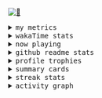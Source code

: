 [![🐙](https://hits.seeyoufarm.com/api/count/incr/badge.svg?url=https%3A%2F%2Fgithub.com%2Fktnkk%2Fhit-counter&count_bg=%23070707&title_bg=%23070707&icon=&icon_color=%23E7E7E7&title=visitors&edge_flat=true)](https://hits.seeyoufarm.com)

<details>
  <summary> <samp>my metrics</samp></summary>
  
  <br>
  
 ![🐳](https://github.com/kkhys/kkhys/blob/main/github-metrics.svg)
  
  ***
</details>

<details>
  <summary> <samp>wakaTime stats</samp></summary>
  
  <br>
  
<!--START_SECTION:waka-->
![Code Time](http://img.shields.io/badge/Code%20Time-2%2C975%20hrs%206%20mins-blue)

**🐱 My GitHub Data** 

> 📦 5.0 MB Used in GitHub's Storage 
 > 
> 🏆 864 Contributions in the Year 2024
 > 
> 💼 Opted to Hire
 > 
> 📜 9 Public Repositories 
 > 
> 🔑 23 Private Repositories 
 > 
**I'm an Early 🐤** 

```text
🌞 Morning                8283 commits        ███████░░░░░░░░░░░░░░░░░░   27.96 % 
🌆 Daytime                6941 commits        ██████░░░░░░░░░░░░░░░░░░░   23.43 % 
🌃 Evening                11864 commits       ██████████░░░░░░░░░░░░░░░   40.04 % 
🌙 Night                  2539 commits        ██░░░░░░░░░░░░░░░░░░░░░░░   08.57 % 
```
📅 **I'm Most Productive on Sunday** 

```text
Monday                   3925 commits        ███░░░░░░░░░░░░░░░░░░░░░░   13.25 % 
Tuesday                  4378 commits        ████░░░░░░░░░░░░░░░░░░░░░   14.78 % 
Wednesday                3821 commits        ███░░░░░░░░░░░░░░░░░░░░░░   12.90 % 
Thursday                 4286 commits        ████░░░░░░░░░░░░░░░░░░░░░   14.47 % 
Friday                   4067 commits        ███░░░░░░░░░░░░░░░░░░░░░░   13.73 % 
Saturday                 4263 commits        ████░░░░░░░░░░░░░░░░░░░░░   14.39 % 
Sunday                   4887 commits        ████░░░░░░░░░░░░░░░░░░░░░   16.50 % 
```


📊 **This Week I Spent My Time On** 

```text
🕑︎ Time Zone: Asia/Tokyo

💬 Programming Languages: 
Other                    34 hrs 33 mins      ████████████░░░░░░░░░░░░░   49.62 % 
Java                     15 hrs 53 mins      ██████░░░░░░░░░░░░░░░░░░░   22.81 % 
TypeScript               12 hrs 26 mins      ████░░░░░░░░░░░░░░░░░░░░░   17.87 % 
JSON                     1 hr 40 mins        █░░░░░░░░░░░░░░░░░░░░░░░░   02.39 % 
MDX                      1 hr 28 mins        █░░░░░░░░░░░░░░░░░░░░░░░░   02.13 % 

🔥 Editors: 
Chrome                   34 hrs 36 mins      ████████████░░░░░░░░░░░░░   49.70 % 
Intellijidea             27 hrs 17 mins      ██████████░░░░░░░░░░░░░░░   39.19 % 
WebStorm                 7 hrs 36 mins       ███░░░░░░░░░░░░░░░░░░░░░░   10.94 % 
DataGrip                 7 mins              ░░░░░░░░░░░░░░░░░░░░░░░░░   00.17 % 

💻 Operating System: 
Mac                      69 hrs 38 mins      █████████████████████████   100.00 % 
```


 Last Updated on 2024/03/21 18:36:48 UTC
<!--END_SECTION:waka-->
  
  ***
</details>


<details>
  <summary> <samp>now playing</samp></summary>
  
  <br>
 
 [![🐟](https://spotify-github-profile.vercel.app/api/view?uid=31ryofms4dnv7mrohhepo4c4zgqu&cover_image=true&theme=default&show_offline=false&background_color=121212&bar_color=53b14f&bar_color_cover=false)](https://open.spotify.com/user/31ryofms4dnv7mrohhepo4c4zgqu)
  
  ***
</details>

<details>
  <summary> <samp>github readme stats</samp></summary>
  
  <br>
  
 <p align="left"> 
  <img alt="🐠" src="https://github-readme-stats.vercel.app/api?username=kkhys&count_private=true&show_icons=true&theme=dark&include_all_commits=true" />
  <img alt="🐟" src="https://github-readme-stats.vercel.app/api/top-langs/?username=kkhys&layout=compact&theme=dark&langs_count=10&hide=HTML,CSS,SCSS" />
</p>
  
  ***
</details>

<details>
  <summary> <samp>profile trophies</samp></summary>
  
  <br>
  
  [![🐬](https://github-profile-trophy.vercel.app/?username=kkhys&rank=SECRET,SSS,SS,S,AAA,AA,A&theme=darkhub&row=1&margin-w=10&no-bg=true)](https://github.com/ryo-ma/github-profile-trophy)
  
  ***
</details>

<details>
  <summary> <samp>summary cards</samp></summary>
  
  <br>
  
  ![🐋](https://github-profile-summary-cards.vercel.app/api/cards/profile-details?username=kkhys&theme=github_dark)
  ![🦑](https://github-profile-summary-cards.vercel.app/api/cards/repos-per-language?username=kkhys&theme=github_dark)
  ![🦭](https://github-profile-summary-cards.vercel.app/api/cards/most-commit-language?username=kkhys&theme=github_dark)
  ![🦀](https://github-profile-summary-cards.vercel.app/api/cards/stats?username=kkhys&theme=github_dark)
  ![🦈](https://github-profile-summary-cards.vercel.app/api/cards/productive-time?username=kkhys&theme=github_dark)
  
  ***
</details>

<details>
  <summary> <samp>streak stats</samp></summary>
  
  <br>
  
  [![🐠](http://github-readme-streak-stats.herokuapp.com?user=kkhys&theme=dark)](https://git.io/streak-stats)
  
  ***
</details>

<details>
  <summary> <samp>activity graph</samp></summary>
  
  <br>
  
  [![🐡](https://github-readme-activity-graph.vercel.app/graph?username=kkhys&theme=xcode)](https://github.com/ashutosh00710/github-readme-activity-graph)
  
  ***
</details>
